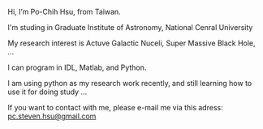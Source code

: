 Hi, I’m Po-Chih Hsu, from Taiwan.

I'm studing in Graduate Institute of Astronomy, National Cenral University

My research interest is Actuve Galactic Nuceli, Super Massive Black Hole, ...

I can program in IDL, Matlab, and Python.

I am using python as my research work recently, and still learning how to use it for doing study ...

If you want to contact with me, please e-mail me via this adress: pc.steven.hsu@gmail.com


